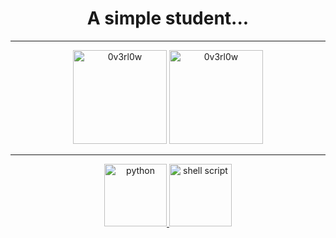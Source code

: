 <h1 align="center">
A simple student...  
</h1>

---
<p align="center">
  <img src="https://github-readme-stats.vercel.app/api/top-langs/?username=NeKroFR&layout=compact" alt="0v3rl0w" height="150" />

  <img src="https://github-readme-stats.vercel.app/api?username=NeKroFR&show_icons=true" alt="0v3rl0w" height="150" />
</p>


---
<p align="center">
<a href="https://www.python.org" target="_blank"> <img src="https://raw.githubusercontent.com/NeKroFR/README-files/main/python.png?token=AQYPCJ332NGZ63U4LAYI4C276NHMS" alt="python" width="100" height="100"/>
  <a href="https://devdocs.io/bash/" target="_blank"> <img src="https://github.com/NeKroFR/README-files/blob/main/bash.png" alt="shell script" width="100" height="100"/>
</p>      
